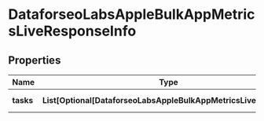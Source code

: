 # DataforseoLabsAppleBulkAppMetricsLiveResponseInfo


## Properties

| Name | Type | Description | Notes |
|------------ | ------------- | ------------- | -------------|
**tasks** | **List[Optional[DataforseoLabsAppleBulkAppMetricsLiveTaskInfo]]** | array of tasks |[optional]|